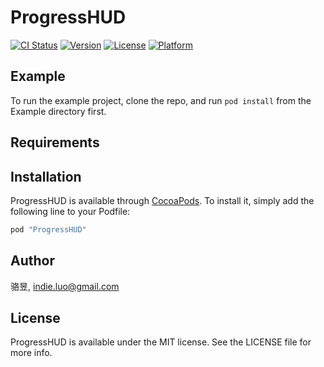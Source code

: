 # ProgressHUD

[![CI Status](http://img.shields.io/travis/骆昱/ProgressHUD.svg?style=flat)](https://travis-ci.org/骆昱/ProgressHUD)
[![Version](https://img.shields.io/cocoapods/v/ProgressHUD.svg?style=flat)](http://cocoapods.org/pods/ProgressHUD)
[![License](https://img.shields.io/cocoapods/l/ProgressHUD.svg?style=flat)](http://cocoapods.org/pods/ProgressHUD)
[![Platform](https://img.shields.io/cocoapods/p/ProgressHUD.svg?style=flat)](http://cocoapods.org/pods/ProgressHUD)

## Example

To run the example project, clone the repo, and run `pod install` from the Example directory first.

## Requirements

## Installation

ProgressHUD is available through [CocoaPods](http://cocoapods.org). To install
it, simply add the following line to your Podfile:

```ruby
pod "ProgressHUD"
```

## Author

骆昱, indie.luo@gmail.com

## License

ProgressHUD is available under the MIT license. See the LICENSE file for more info.
